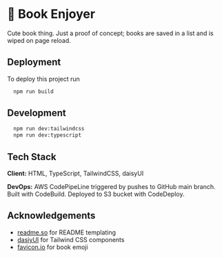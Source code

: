 # 📕 Book Enjoyer

Cute book thing. Just a proof of concept; books are saved in a list and is wiped on page reload.

## Deployment

To deploy this project run

```bash
  npm run build
```

## Development

```bash
  npm run dev:tailwindcss
  npm run dev:typescript
```

## Tech Stack

**Client:** HTML, TypeScript, TailwindCSS, daisyUI

**DevOps:** AWS CodePipeLine triggered by pushes to GitHub main branch. Built with CodeBuild. Deployed to S3 bucket with CodeDeploy.

## Acknowledgements

- [readme.so](https://github.com/octokatherine/readme.so) for README templating
- [dasiyUI](https://daisyui.com/) for Tailwind CSS components
- [favicon.io](https://favicon.io/emoji-favicons/books/) for book emoji
